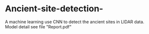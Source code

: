 # Ancient-site-detection-
A machine learning use CNN to detect the ancient sites in LIDAR data. Model detail see file "Report.pdf"
